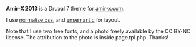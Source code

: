 **Amir-X 2013** is a Drupal 7 theme for [amir-x.com](http://amir-x.com/).

I use [normalize.css][normalize.css], and [unsemantic][unsemantic] for layout.

[normalize.css]: https://github.com/necolas/normalize.css
[unsemantic]: http://unsemantic.com/

Note that I use two free fonts, and a photo freely available by the CC BY-NC license. The attribution to the photo
is inside page.tpl.php. Thanks!

